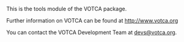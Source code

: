 This is the tools module of the VOTCA package.

Further information on VOTCA can be found at http://www.votca.org

You can contact the VOTCA Development Team at devs@votca.org.
